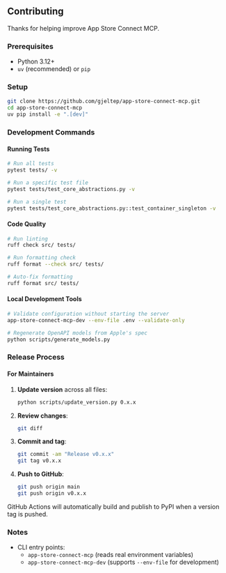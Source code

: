 ## Contributing

Thanks for helping improve App Store Connect MCP.

### Prerequisites

- Python 3.12+
- `uv` (recommended) or `pip`

### Setup

```bash
git clone https://github.com/gjeltep/app-store-connect-mcp.git
cd app-store-connect-mcp
uv pip install -e ".[dev]"
```

### Development Commands

#### Running Tests

```bash
# Run all tests
pytest tests/ -v

# Run a specific test file
pytest tests/test_core_abstractions.py -v

# Run a single test
pytest tests/test_core_abstractions.py::test_container_singleton -v
```

#### Code Quality

```bash
# Run linting
ruff check src/ tests/

# Run formatting check
ruff format --check src/ tests/

# Auto-fix formatting
ruff format src/ tests/
```

#### Local Development Tools

```bash
# Validate configuration without starting the server
app-store-connect-mcp-dev --env-file .env --validate-only

# Regenerate OpenAPI models from Apple's spec
python scripts/generate_models.py
```

### Release Process

#### For Maintainers

1. **Update version** across all files:
   ```bash
   python scripts/update_version.py 0.x.x
   ```

2. **Review changes**:
   ```bash
   git diff
   ```

3. **Commit and tag**:
   ```bash
   git commit -am "Release v0.x.x"
   git tag v0.x.x
   ```

4. **Push to GitHub**:
   ```bash
   git push origin main
   git push origin v0.x.x
   ```

GitHub Actions will automatically build and publish to PyPI when a version tag is pushed.

### Notes

- CLI entry points:
  - `app-store-connect-mcp` (reads real environment variables)
  - `app-store-connect-mcp-dev` (supports `--env-file` for development)


